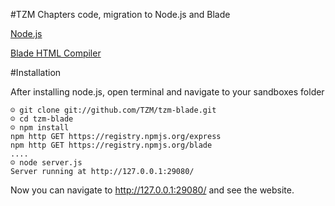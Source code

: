 #TZM Chapters code, migration to Node.js and Blade

[Node.js](http://nodejs.org/)

[Blade HTML Compiler](https://github.com/bminer/node-blade)

#Installation

After installing node.js, open terminal and navigate to your sandboxes folder

    ☺ git clone git://github.com/TZM/tzm-blade.git
    ☺ cd tzm-blade
    ☺ npm install                                                                                                                                                
    npm http GET https://registry.npmjs.org/express
    npm http GET https://registry.npmjs.org/blade
    ....
    ☺ node server.js
    Server running at http://127.0.0.1:29080/
    
Now you can navigate to http://127.0.0.1:29080/ and see the website.
    